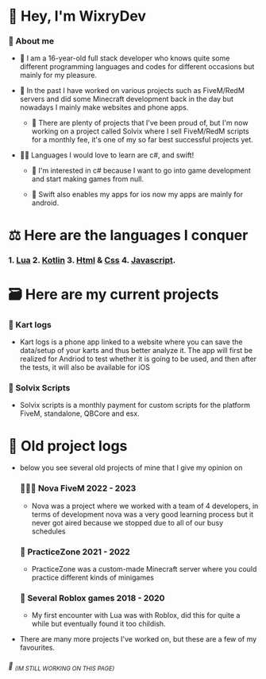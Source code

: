 # 👋 Hey, I'm WixryDev

### 🚀 About me
- 👦 I am a 16-year-old full stack developer who knows quite some different programming languages ​​and codes for different occasions but mainly for my pleasure.

- 📜 In the past I have worked on various projects such as FiveM/RedM servers and did some Minecraft development back in the day but nowadays I mainly make websites and phone apps.

  - 🥇 There are plenty of projects that I've been proud of, but I'm now working on a project called Solvix where I sell FiveM/RedM scripts for a monthly fee, it's one of my so far best successful projects yet.

- 👨‍🎓 Languages I would love to learn are c#, and swift!

  - 🧠 I'm interested in c# because I want to go into game development and start making games from null.

  - 👥 Swift also enables my apps for ios now my apps are mainly for android.

# ⚖️ Here are the languages I conquer

### 1. [Lua](https://www.lua.org/) 2. [Kotlin](https://kotlinlang.org/) 3. [Html](https://www.w3schools.com/howto/howto_make_a_website.asp) & [Css]() 4. [Javascript](https://www.javascript.com/).

# 🗃️ Here are my current projects

  ### 🚙 Kart logs
  
  - Kart logs is a phone app linked to a website where you can save the data/setup of your karts and thus better analyze it. The app will first be realized for Andriod to test whether it is going to be used, and then after the tests, it will also be available for iOS
  
  ### 📁 Solvix Scripts
  - Solvix scripts is a monthly payment for custom scripts for the platform FiveM, standalone, QBCore and esx.

# 📕 Old project logs

- below you see several old projects of mine that I give my opinion on

  ### 🧑‍🤝‍🧑 Nova FiveM 2022 - 2023
  
  - Nova was a project where we worked with a team of 4 developers, in terms of development nova was a very good learning process but it never got aired because we stopped due to all of our busy schedules

  ### 🏹 PracticeZone 2021 - 2022
  
  - PracticeZone was a custom-made Minecraft server where you could practice different kinds of minigames

  ### 🔧 Several Roblox games 2018 - 2020
  
  - My first encounter with Lua was with Roblox, did this for quite a while but eventually found it too childish.

- There are many more projects I've worked on, but these are a few of my favourites.

###### 👷 <sub>(IM STILL WORKING ON THIS PAGE)</sub>
